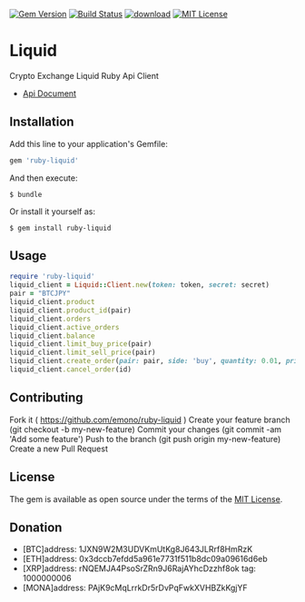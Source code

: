 [![Gem Version](https://badge.fury.io/rb/ruby-liquid.svg)](https://badge.fury.io/rb/ruby-liquid)
[![Build Status](https://travis-ci.org/emono/ruby-liquid.svg?branch=master)](https://rubygems.org/gems/ruby-liquid)
[![download](https://img.shields.io/gem/dt/ruby-liquid.svg)](https://rubygems.org/gems/ruby-liquid)
[![MIT License](http://img.shields.io/badge/license-MIT-blue.svg?style=flat)](LICENSE)

# Liquid

Crypto Exchange Liquid Ruby Api Client
- [Api Document](https://developers.liquid.com/#introduction)

## Installation

Add this line to your application's Gemfile:

```ruby
gem 'ruby-liquid'
```

And then execute:

    $ bundle

Or install it yourself as:

    $ gem install ruby-liquid

## Usage
```rb
require 'ruby-liquid'
liquid_client = Liquid::Client.new(token: token, secret: secret)
pair = "BTCJPY"
liquid_client.product
liquid_client.product_id(pair)
liquid_client.orders
liquid_client.active_orders
liquid_client.balance
liquid_client.limit_buy_price(pair)
liquid_client.limit_sell_price(pair)
liquid_client.create_order(pair: pair, side: 'buy', quantity: 0.01, price: 40000)
liquid_client.cancel_order(id)
```

## Contributing

Fork it ( https://github.com/emono/ruby-liquid )
Create your feature branch (git checkout -b my-new-feature)
Commit your changes (git commit -am 'Add some feature')
Push to the branch (git push origin my-new-feature)
Create a new Pull Request

## License

The gem is available as open source under the terms of the [MIT License](https://opensource.org/licenses/MIT).

## Donation
- [BTC]address: 1JXN9W2M3UDVKmUtKg8J643JLRrf8HmRzK
- [ETH]address: 0x3dccb7efdd5a961e7731f511b8dc09a09616d6eb
- [XRP]address: rNQEMJA4PsoSrZRn9J6RajAYhcDzzhf8ok tag: 1000000006
- [MONA]address: PAjK9cMqLrrkDr5rDvPqFwkXVHBZkKgjYF

